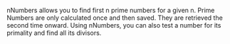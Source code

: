 nNumbers allows you to find first n prime numbers for a given n. Prime Numbers are only calculated once and then saved. They are retrieved the second time onward. Using nNumbers, you can also test a number for its primality and find all its divisors.
